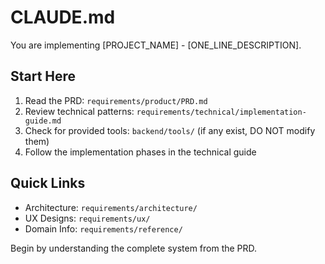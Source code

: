 # CLAUDE.md

You are implementing [PROJECT_NAME] - [ONE_LINE_DESCRIPTION].

## Start Here
1. Read the PRD: `requirements/product/PRD.md`
2. Review technical patterns: `requirements/technical/implementation-guide.md`
3. Check for provided tools: `backend/tools/` (if any exist, DO NOT modify them)
4. Follow the implementation phases in the technical guide

## Quick Links
- Architecture: `requirements/architecture/`
- UX Designs: `requirements/ux/`
- Domain Info: `requirements/reference/`

Begin by understanding the complete system from the PRD.